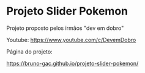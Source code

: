 # Projeto Slider Pokemon

Projeto proposto pelos irmãos "dev em dobro" <p>
Youtube: https://www.youtube.com/c/DevemDobro

Página do projeto: <p>
https://bruno-gac.github.io/projeto-slider-pokemon/
